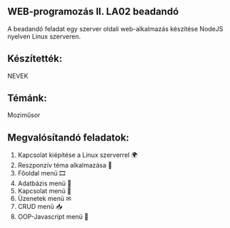 ## WEB-programozás II. LA02 beadandó ##
A beadandó feladat egy szerver oldali web-alkalmazás készítése NodeJS nyelven Linux szerveren.

## Készítették: ##
NEVEK

## Témánk: ##
Moziműsor

## Megvalósítandó feladatok: ##
1. Kapcsolat kiépítése a Linux szerverrel 🌍
2. Reszponzív téma alkalmazása 🎨
3. Főoldal menü 🎞
4. Adatbázis menü 📂
5. Kapcsolat menü 👤
6. Üzenetek menü ✉
7. CRUD menü 📥
8. OOP-Javascript menü 📝